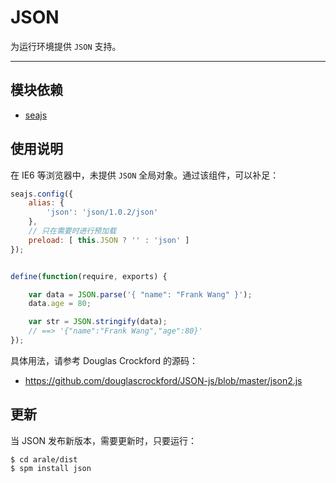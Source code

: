 
# JSON

为运行环境提供 `JSON` 支持。

---


## 模块依赖

 - [seajs](seajs/README.md)


## 使用说明

在 IE6 等浏览器中，未提供 `JSON` 全局对象。通过该组件，可以补足：

```js
seajs.config({
    alias: {
        'json': 'json/1.0.2/json'
    },
    // 只在需要时进行预加载
    preload: [ this.JSON ? '' : 'json' ]
});


define(function(require, exports) {

    var data = JSON.parse('{ "name": "Frank Wang" }');
    data.age = 80;

    var str = JSON.stringify(data);
    // ==> '{"name":"Frank Wang","age":80}'
});
```

具体用法，请参考 Douglas Crockford 的源码：

- <https://github.com/douglascrockford/JSON-js/blob/master/json2.js>


## 更新

当 JSON 发布新版本，需要更新时，只要运行：

```
$ cd arale/dist
$ spm install json
```
